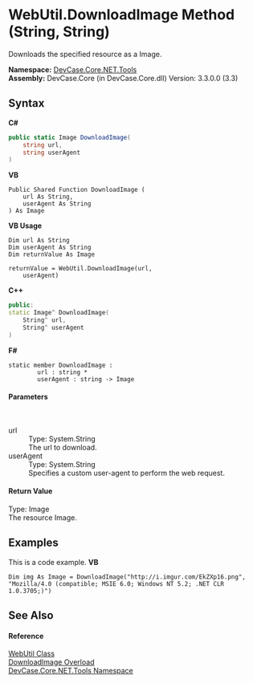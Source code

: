 # WebUtil.DownloadImage Method (String, String)
 

Downloads the specified resource as a Image.

**Namespace:**&nbsp;<a href="N_DevCase_Core_NET_Tools">DevCase.Core.NET.Tools</a><br />**Assembly:**&nbsp;DevCase.Core (in DevCase.Core.dll) Version: 3.3.0.0 (3.3)

## Syntax

**C#**<br />
``` C#
public static Image DownloadImage(
	string url,
	string userAgent
)
```

**VB**<br />
``` VB
Public Shared Function DownloadImage ( 
	url As String,
	userAgent As String
) As Image
```

**VB Usage**<br />
``` VB Usage
Dim url As String
Dim userAgent As String
Dim returnValue As Image

returnValue = WebUtil.DownloadImage(url, 
	userAgent)
```

**C++**<br />
``` C++
public:
static Image^ DownloadImage(
	String^ url, 
	String^ userAgent
)
```

**F#**<br />
``` F#
static member DownloadImage : 
        url : string * 
        userAgent : string -> Image 

```


#### Parameters
&nbsp;<dl><dt>url</dt><dd>Type: System.String<br />The url to download.</dd><dt>userAgent</dt><dd>Type: System.String<br />Specifies a custom user-agent to perform the web request.</dd></dl>

#### Return Value
Type: Image<br />The resource Image.

## Examples
This is a code example. 
**VB**<br />
``` VB
Dim img As Image = DownloadImage("http://i.imgur.com/EkZXp16.png", "Mozilla/4.0 (compatible; MSIE 6.0; Windows NT 5.2; .NET CLR 1.0.3705;)")
```


## See Also


#### Reference
<a href="T_DevCase_Core_NET_Tools_WebUtil">WebUtil Class</a><br /><a href="Overload_DevCase_Core_NET_Tools_WebUtil_DownloadImage">DownloadImage Overload</a><br /><a href="N_DevCase_Core_NET_Tools">DevCase.Core.NET.Tools Namespace</a><br />